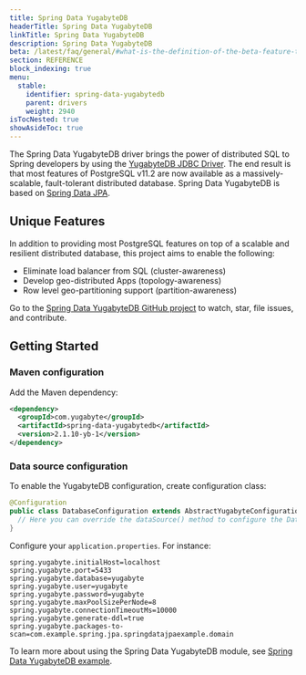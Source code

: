 ```yaml
---
title: Spring Data YugabyteDB
headerTitle: Spring Data YugabyteDB
linkTitle: Spring Data YugabyteDB
description: Spring Data YugabyteDB
beta: /latest/faq/general/#what-is-the-definition-of-the-beta-feature-tag
section: REFERENCE
block_indexing: true
menu:
  stable:
    identifier: spring-data-yugabytedb
    parent: drivers
    weight: 2940
isTocNested: true
showAsideToc: true
---
```



The Spring Data YugabyteDB driver brings the power of distributed SQL to Spring developers by using the [YugabyteDB JDBC Driver](https://github.com/yugabyte/jdbc-yugabytedb). The end result is that most features of PostgreSQL v11.2 are now available as a massively-scalable, fault-tolerant distributed database. Spring Data YugabyteDB is based on [Spring Data JPA](https://github.com/spring-projects/spring-data-jpa).

## Unique Features

In addition to providing most PostgreSQL features on top of a scalable and resilient distributed database, this project aims to enable the following:

* Eliminate load balancer from SQL (cluster-awareness)
* Develop geo-distributed Apps (topology-awareness)
* Row level geo-partitioning support (partition-awareness)

Go to the [Spring Data YugabyteDB GitHub project](https://github.com/yugabyte/spring-data-yugabytedb/) to watch, star, file issues, and contribute.

## Getting Started

### Maven configuration

Add the Maven dependency:

```xml
<dependency>
  <groupId>com.yugabyte</groupId>
  <artifactId>spring-data-yugabytedb</artifactId>
  <version>2.1.10-yb-1</version>
</dependency>
```

### Data source configuration

To enable the YugabyteDB configuration, create configuration class:

```java
@Configuration
public class DatabaseConfiguration extends AbstractYugabyteConfiguration {
  // Here you can override the dataSource() method to configure the DataSource in code.
}
```

Configure your `application.properties`. For instance:

```
spring.yugabyte.initialHost=localhost
spring.yugabyte.port=5433
spring.yugabyte.database=yugabyte
spring.yugabyte.user=yugabyte
spring.yugabyte.password=yugabyte
spring.yugabyte.maxPoolSizePerNode=8
spring.yugabyte.connectionTimeoutMs=10000
spring.yugabyte.generate-ddl=true
spring.yugabyte.packages-to-scan=com.example.spring.jpa.springdatajpaexample.domain
```

To learn more about using the Spring Data YugabyteDB module, see [Spring Data YugabyteDB example](https://github.com/yugabyte/spring-data-yugabytedb-example).
